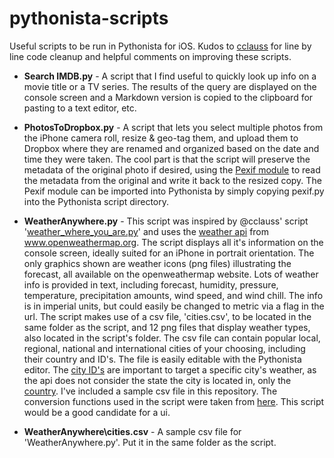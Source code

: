 # pythonista-scripts
Useful scripts to be run in Pythonista for iOS.  Kudos to [cclauss](https://github.com/cclauss) for line by line code cleanup and helpful comments on improving these scripts.

- **Search IMDB.py** - A script that I find useful to quickly look up info on a movie title or a TV series.  The results of the query are displayed on the console screen and a Markdown version is copied to the clipboard for pasting to a text editor, etc.

- **PhotosToDropbox.py** - A script that lets you select multiple photos from the iPhone camera roll, resize & geo-tag them, and upload them to Dropbox where they are renamed and organized based on the date and time they were taken.  The cool part is that the script will preserve the metadata of the original photo if desired, using the [Pexif module](https://github.com/bennoleslie/pexif) to read the metadata from the original and write it back to the resized copy.  The Pexif module can be imported into Pythonista by simply copying pexif.py into the Pythonista script directory.

- **WeatherAnywhere.py** - This script was inspired by @cclauss' script '[weather_where_you_are.py](https://github.com/cclauss/weather_where_you_are)' and uses the [weather api](http://openweathermap.org/api) from www.openweathermap.org.  The script displays all it's information on the console screen, ideally suited for an iPhone in portrait orientation. The only graphics shown are weather icons (png files) illustrating the forecast, all available on the openweathermap website. Lots of weather info is provided in text, including forecast, humidity, pressure, temperature, precipitation amounts, wind speed, and wind chill. The info is in imperial units, but could easily be changed to metric via a flag in the url. The script makes use of a csv file, 'cities.csv', to be located in the same folder as the script, and 12 png files that display weather types, also located in the script's folder. The csv file can contain popular local, regional, national and international cities of your choosing, including their country and ID's.  The file is easily editable with the Pythonista editor. The [city ID's](http://openweathermap.org/help/city_list.txt) are important to target a specific city's weather, as the api does not consider the state the city is located in, only the [country](http://www.geonames.org/countries). I've included a sample csv file in this repository. The conversion functions used in the script were taken from [here](http://jim-easterbrook.github.io/pywws/doc/en/html/_modules/pywws/conversions.html). This script would be a good candidate for a ui.

- **WeatherAnywhere\cities.csv** - A sample csv file for 'WeatherAnywhere.py'.  Put it in the same folder as the script.
